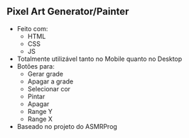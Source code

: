 ## Pixel Art Generator/Painter
- Feito com:
    - HTML
    - CSS
    - JS
- Totalmente utilizável tanto no Mobile quanto no Desktop
- Botões para:
    - Gerar grade
    - Apagar a grade
    - Selecionar cor
    - Pintar
    - Apagar
    - Range Y
    - Range X
- Baseado no projeto do ASMRProg